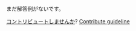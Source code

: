 
まだ解答例がないです。

[コントリビュートしませんか](https://github.com/BFEdev/BFE.dev-solutions/blob/main/problem/move-zeros_ja.md)?  [Contribute guideline](https://github.com/BFEdev/BFE.dev-solutions#how-to-contribute)
